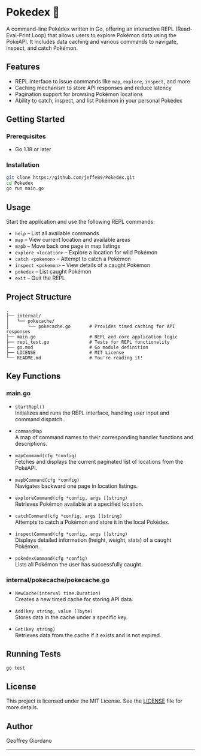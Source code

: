 # Pokedex 🧭
A command-line Pokédex written in Go, offering an interactive REPL (Read-Eval-Print Loop) that allows users to explore Pokémon data using the PokéAPI. It includes data caching and various commands to navigate, inspect, and catch Pokémon.

## Features
- REPL interface to issue commands like `map`, `explore`, `inspect`, and more  
- Caching mechanism to store API responses and reduce latency  
- Pagination support for browsing Pokémon locations  
- Ability to catch, inspect, and list Pokémon in your personal Pokédex  

## Getting Started

### Prerequisites
- Go 1.18 or later

### Installation
```bash
git clone https://github.com/jeffe89/Pokedex.git
cd Pokedex
go run main.go
```

## Usage
Start the application and use the following REPL commands:

- `help` – List all available commands  
- `map` – View current location and available areas  
- `mapb` – Move back one page in map listings  
- `explore <location>` – Explore a location for wild Pokémon  
- `catch <pokemon>` – Attempt to catch a Pokémon  
- `inspect <pokemon>` – View details of a caught Pokémon  
- `pokedex` – List caught Pokémon  
- `exit` – Quit the REPL  

## Project Structure
```
.
├── internal/
│   └── pokecache/
│       └── pokecache.go       # Provides timed caching for API responses
├── main.go                    # REPL and core application logic
├── repl_test.go               # Tests for REPL functionality
├── go.mod                     # Go module definition
├── LICENSE                    # MIT License
└── README.md                  # You're reading it!
```

## Key Functions

### main.go
- `startRepl()`  
  Initializes and runs the REPL interface, handling user input and command dispatch.

- `commandMap`  
  A map of command names to their corresponding handler functions and descriptions.

- `mapCommand(cfg *config)`  
  Fetches and displays the current paginated list of locations from the PokéAPI.

- `mapbCommand(cfg *config)`  
  Navigates backward one page in location listings.

- `exploreCommand(cfg *config, args []string)`  
  Retrieves Pokémon available at a specified location.

- `catchCommand(cfg *config, args []string)`  
  Attempts to catch a Pokémon and store it in the local Pokédex.

- `inspectCommand(cfg *config, args []string)`  
  Displays detailed information (height, weight, stats) of a caught Pokémon.

- `pokedexCommand(cfg *config)`  
  Lists all Pokémon the user has successfully caught.

### internal/pokecache/pokecache.go
- `NewCache(interval time.Duration)`  
  Creates a new timed cache for storing API data.

- `Add(key string, value []byte)`  
  Stores data in the cache under a specific key.

- `Get(key string)`  
  Retrieves data from the cache if it exists and is not expired.

## Running Tests
```bash
go test
```

## License
This project is licensed under the MIT License. See the [LICENSE](./LICENSE) file for more details.

## Author
Geoffrey Giordano

---
